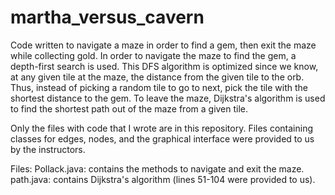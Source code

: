 # martha_versus_cavern
Code written to navigate a maze in order to find a gem, then exit the maze while collecting gold. In order to navigate the maze to find the gem, a depth-first search is used. This DFS algorithm is optimized since we know, at any given tile at the maze, the distance from the given tile to the orb. Thus, instead of picking a random tile to go to next, pick the tile with the shortest distance to the gem. To leave the maze, Dijkstra's algorithm is used to find the shortest path out of the maze from a given tile.

Only the files with code that I wrote are in this repository. Files containing classes for edges, nodes, and the graphical interface were provided to us by the instructors.

Files:
Pollack.java: contains the methods to navigate and exit the maze. 
path.java: contains Dijkstra's algorithm (lines 51-104 were provided to us).
